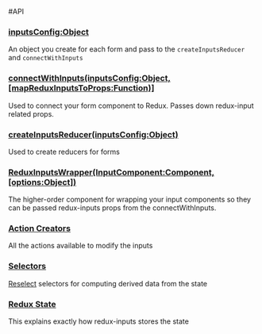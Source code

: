 #API

### [inputsConfig:Object](./inputsConfig.md)
An object you create for each form and pass to the `createInputsReducer` and `connectWithInputs` 

### [connectWithInputs(inputsConfig:Object, [mapReduxInputsToProps:Function)]](./connectWithInputs.md)
Used to connect your form component to Redux. Passes down redux-input related props.

### [createInputsReducer(inputsConfig:Object)](./createInputsReducer.md)
Used to create reducers for forms

### [ReduxInputsWrapper(InputComponent:Component, [options:Object])](./ReduxInputsWrapper.md)
The higher-order component for wrapping your input components so they can be passed redux-inputs props from the connectWithInputs.

### [Action Creators](./actionCreators.md)
All the actions available to modify the inputs

### [Selectors](./selectors.md)
[Reselect](https://github.com/reactjs/reselect) selectors for computing derived data from the state

### [Redux State](./reduxState.md)
This explains exactly how redux-inputs stores the state

